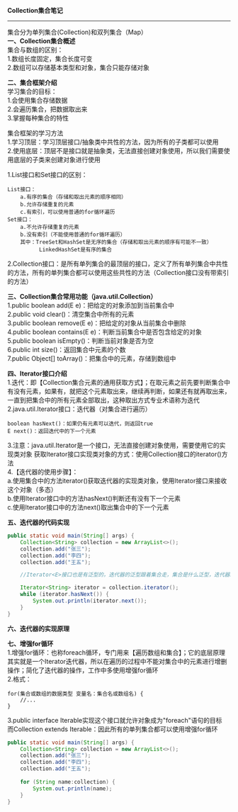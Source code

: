 **Collection集合笔记**  

----------


集合分为单列集合(Collection)和双列集合（Map）  
**一、Collection集合概述**  
集合与数组的区别：  
1.数组长度固定，集合长度可变  
2.数组可以存储基本类型和对象，集合只能存储对象  

**二、集合框架介绍**  
学习集合的目标：  
1.会使用集合存储数据  
2.会遍历集合，把数据取出来  
3.掌握每种集合的特性  

集合框架的学习方法  
1.学习顶层：学习顶层接口/抽象类中共性的方法，因为所有的子类都可以使用  
2.使用底层：顶层不是接口就是抽象类，无法直接创建对象使用，所以我们需要使用底层的子类来创建对象进行使用  

1.List接口和Set接口的区别：  

    List接口：
        a.有序的集合（存储和取出元素的顺序相同）
        b.允许存储重复的元素
        c.有索引，可以使用普通的for循环遍历
    Set接口：
        a.不允许存储重复的元素
        b.没有索引（不能使用普通的for循环遍历）
        其中：TreeSet和HashSet是无序的集合（存储和取出元素的顺序有可能不一致）
              LinkedHashSet是有序的集合

2.Collection接口：是所有单列集合的最顶层的接口，定义了所有单列集合中共性的方法，所有的单列集合都可以使用这些共性的方法（Collection接口没有带索引的方法）  

**三、Collection集合常用功能（java.util.Collection）**  
1.public boolean add(E e)：把给定的对象添加到当前集合中  
2.public void clear()：清空集合中所有的元素  
3.public boolean remove(E e)：把给定的对象从当前集合中删除  
4.public boolean contains(E e)：判断当前集合中是否包含给定的对象  
5.public boolean isEmpty()：判断当前对象是否为空  
6.public int size()：返回集合中元素的个数  
7.public Object[] toArray()：把集合中的元素，存储到数组中  

**四、Iterator接口介绍**  
1.迭代：即【Collection集合元素的通用获取方式】；在取元素之前先要判断集合中有没有元素，如果有，就把这个元素取出来，继续再判断，如果还有就再取出来，一直到把集合中的所有元素全部取出，这种取出方式专业术语称为迭代  
2.java.util.Iterator接口：迭代器（对集合进行遍历）  

    boolean	hasNext()：如果仍有元素可以迭代，则返回true
    E next()：返回迭代中的下一个元素

3.注意：java.util.Iterator是一个接口，无法直接创建对象使用，需要使用它的实现类对象
获取Iterator接口实现类对象的方式：使用Collection接口的iterator()方法  
4.【迭代器的使用步骤】：  
a.使用集合中的方法iterator()获取迭代器的实现类对象，使用Iterator接口来接收这个对象（多态）  
b.使用Iterator接口中的方法hasNext()判断还有没有下一个元素  
c.使用Iterator接口中的方法next()取出集合中的下一个元素  

**五、迭代器的代码实现**  

```java
public static void main(String[] args) {
    Collection<String> collection = new ArrayList<>();
    collection.add("张三");
    collection.add("李四");
    collection.add("王五");

    //Iterator<E>接口也是有泛型的，迭代器的泛型跟着集合走，集合是什么泛型，迭代器就是什么泛型

    Iterator<String> iterator = collection.iterator();
    while (iterator.hasNext()) {
        System.out.println(iterator.next());
    }
}
```

**六、迭代器的实现原理**  

**七、增强for循环**  
1.增强for循环：也称foreach循环，专门用来【遍历数组和集合】；它的底层原理其实就是一个Iterator迭代器，所以在遍历的过程中不能对集合中的元素进行增删操作；简化了迭代器的操作，工作中多使用增强for循环  
2.格式：  

    for(集合或数组的数据类型 变量名：集合名或数组名) {
        //...
    }

3.public interface Iterable<T>实现这个接口就允许对象成为"foreach"语句的目标  
而Collection<E> extends Iterable<E>：因此所有的单列集合都可以使用增强for循环  

```java
public static void main(String[] args) {
    Collection<String> collection = new ArrayList<>();
    collection.add("张三");
    collection.add("李四");
    collection.add("王五");
    
    for (String name:collection) {
        System.out.println(name);
    }
}  
```